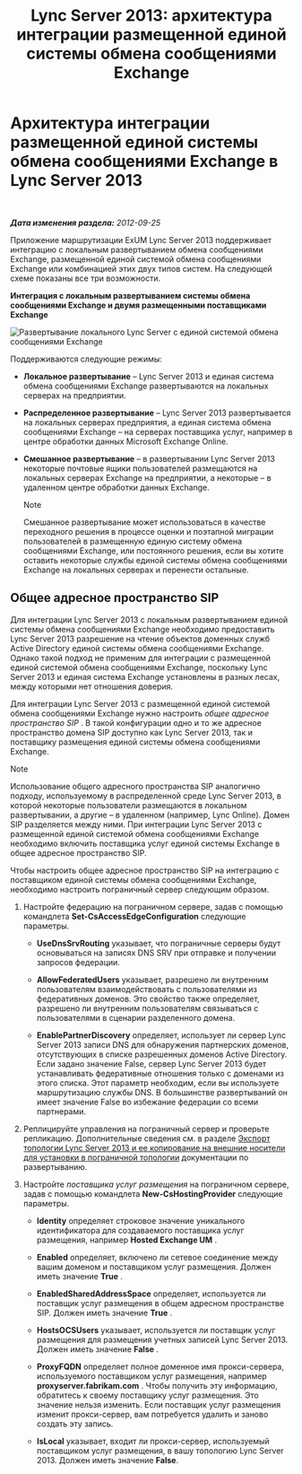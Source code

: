 ﻿---
title: 'Lync Server 2013: архитектура интеграции размещенной единой системы обмена сообщениями Exchange'
TOCTitle: Архитектура интеграции размещенной единой системы обмена сообщениями Exchange
ms:assetid: 0094d5dc-1836-441c-b6e2-f88e35203a8d
ms:mtpsurl: https://technet.microsoft.com/ru-ru/library/Gg398067(v=OCS.15)
ms:contentKeyID: 49308743
ms.date: 05/19/2016
mtps_version: v=OCS.15
ms.translationtype: HT
---

# Архитектура интеграции размещенной единой системы обмена сообщениями Exchange в Lync Server 2013

 

_**Дата изменения раздела:** 2012-09-25_

Приложение маршрутизации ExUM Lync Server 2013 поддерживает интеграцию с локальным развертыванием обмена сообщениями Exchange, размещенной единой системой обмена сообщениями Exchange или комбинацией этих двух типов систем. На следующей схеме показаны все три возможности.

**Интеграция с локальным развертыванием системы обмена сообщениями Exchange и двумя размещенными поставщиками Exchange**

![Развертывание локального Lync Server с единой системой обмена сообщениями Exchange](images/Gg398821.d6498eb9-87ee-40f3-8ecd-852f91546590(OCS.15).jpg "Развертывание локального Lync Server с единой системой обмена сообщениями Exchange")

Поддерживаются следующие режимы:

  - **Локальное развертывание** – Lync Server 2013 и единая система обмена сообщениями Exchange развертываются на локальных серверах на предприятии.

  - **Распределенное развертывание** – Lync Server 2013 развертывается на локальных серверах предприятия, а единая система обмена сообщениями Exchange – на серверах поставщика услуг, например в центре обработки данных Microsoft Exchange Online.

  - **Смешанное развертывание** – в развертывании Lync Server 2013 некоторые почтовые ящики пользователей размещаются на локальных серверах Exchange на предприятии, а некоторые – в удаленном центре обработки данных Exchange.
    
    > [!NOTE]  
    > Смешанное развертывание может использоваться в качестве переходного решения в процессе оценки и поэтапной миграции пользователей в размещенную единую систему обмена сообщениями Exchange, или постоянного решения, если вы хотите оставить некоторые службы единой системы обмена сообщениями Exchange на локальных серверах и перенести остальные.

## Общее адресное пространство SIP

Для интеграции Lync Server 2013 с локальным развертыванием единой системы обмена сообщениями Exchange необходимо предоставить Lync Server 2013 разрешение на чтение объектов доменных служб Active Directory единой системы обмена сообщениями Exchange. Однако такой подход не применим для интеграции с размещенной единой системой обмена сообщениями Exchange, поскольку Lync Server 2013 и единая система Exchange установлены в разных лесах, между которыми нет отношения доверия.

Для интеграции Lync Server 2013 с размещенной единой системой обмена сообщениями Exchange нужно настроить *общее адресное пространство SIP* . В такой конфигурации одно и то же адресное пространство домена SIP доступно как Lync Server 2013, так и поставщику размещения единой системы обмена сообщениями Exchange.

> [!NOTE]  
> Использование общего адресного пространства SIP аналогично подходу, используемому в распределенной среде Lync Server 2013, в которой некоторые пользователи размещаются в локальном развертывании, а другие – в удаленном (например, Lync Online). Домен SIP разделяется между ними. При интеграции Lync Server 2013 с размещенной единой системой обмена сообщениями Exchange необходимо включить поставщика услуг единой системы Exchange в общее адресное пространство SIP.

Чтобы настроить общее адресное пространство SIP на интеграцию с поставщиком единой системы обмена сообщениями Exchange, необходимо настроить пограничный сервер следующим образом.

1.  Настройте федерацию на пограничном сервере, задав с помощью командлета **Set-CsAccessEdgeConfiguration** следующие параметры.
    
      - **UseDnsSrvRouting** указывает, что пограничные серверы будут основываться на записях DNS SRV при отправке и получении запросов федерации.
    
      - **AllowFederatedUsers** указывает, разрешено ли внутренним пользователям взаимодействовать с пользователями из федеративных доменов. Это свойство также определяет, разрешено ли внутренним пользователям связываться с пользователями в сценарии разделенного домена.
    
      - **EnablePartnerDiscovery** определяет, использует ли сервер Lync Server 2013 записи DNS для обнаружения партнерских доменов, отсутствующих в списке разрешенных доменов Active Directory. Если задано значение False, сервер Lync Server 2013 будет устанавливать федеративные отношения только с доменами из этого списка. Этот параметр необходим, если вы используете маршрутизацию службы DNS. В большинстве развертываний он имеет значение False во избежание федерации со всеми партнерами.

2.  Реплицируйте управления на пограничный сервер и проверьте репликацию. Дополнительные сведения см. в разделе [Экспорт топологии Lync Server 2013 и ее копирование на внешние носители для установки в пограничной топологии](lync-server-2013-export-your-topology-and-copy-it-to-external-media-for-edge-installation.md) документации по развертыванию.

3.  Настройте *поставщика услуг размещения* на пограничном сервере, задав с помощью командлета **New-CsHostingProvider** следующие параметры.
    
      - **Identity** определяет строковое значение уникального идентификатора для создаваемого поставщика услуг размещения, например **Hosted Exchange UM** .
    
      - **Enabled** определяет, включено ли сетевое соединение между вашим доменом и поставщиком услуг размещения. Должен иметь значение **True** .
    
      - **EnabledSharedAddressSpace** определяет, используется ли поставщик услуг размещения в общем адресном пространстве SIP. Должен иметь значение **True** .
    
      - **HostsOCSUsers** указывает, используется ли поставщик услуг размещения для размещения учетных записей Lync Server 2013. Должен иметь значение **False** .
    
      - **ProxyFQDN** определяет полное доменное имя прокси-сервера, используемого поставщиком услуг размещения, например **proxyserver.fabrikam.com** . Чтобы получить эту информацию, обратитесь к своему поставщику услуг размещения. Это значение нельзя изменить. Если поставщик услуг размещения изменит прокси-сервер, вам потребуется удалить и заново создать эту запись.
    
      - **IsLocal** указывает, входит ли прокси-сервер, используемый поставщиком услуг размещения, в вашу топологию Lync Server 2013. Должен иметь значение **False**.

